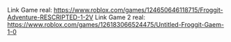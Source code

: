 Link Game real: https://www.roblox.com/games/124650646118715/Froggit-Adventure-RESCRIPTED-1-2V
Link Game 2 real: https://www.roblox.com/games/126183066524475/Untitled-Froggit-Gaem-1-0
